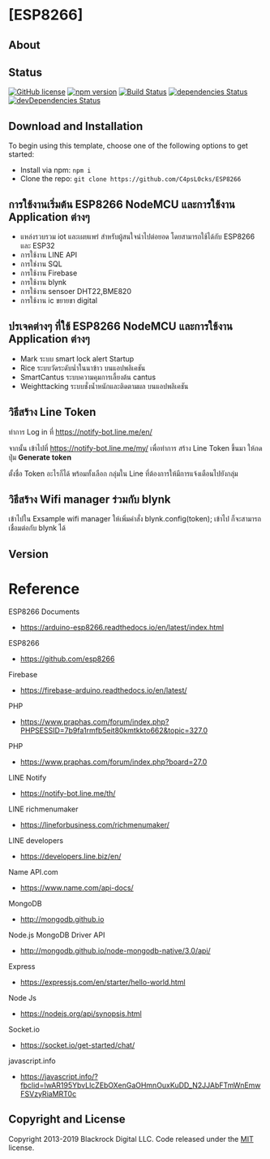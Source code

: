 
# [ESP8266]

## About

## Status

[![GitHub license](https://img.shields.io/badge/license-MIT-blue.svg)](https://raw.githubusercontent.com/BlackrockDigital/startbootstrap-sb-admin-2/master/LICENSE)
[![npm version](https://img.shields.io/npm/v/startbootstrap-sb-admin-2.svg)](https://www.npmjs.com/package/startbootstrap-sb-admin-2)
[![Build Status](https://travis-ci.org/BlackrockDigital/startbootstrap-sb-admin-2.svg?branch=master)](https://travis-ci.org/BlackrockDigital/startbootstrap-sb-admin-2)
[![dependencies Status](https://david-dm.org/BlackrockDigital/startbootstrap-sb-admin-2/status.svg)](https://david-dm.org/BlackrockDigital/startbootstrap-sb-admin-2)
[![devDependencies Status](https://david-dm.org/BlackrockDigital/startbootstrap-sb-admin-2/dev-status.svg)](https://david-dm.org/BlackrockDigital/startbootstrap-sb-admin-2?type=dev)

## Download and Installation

To begin using this template, choose one of the following options to get started:

-   Install via npm: `npm i `
-   Clone the repo: `git clone https://github.com/C4psL0cks/ESP8266 `

## การใช้งานเริ่มต้น ESP8266 NodeMCU และการใช้งาน Application ต่างๆ

- แหล่งรวบรวม iot และเผยแพร่ สำหรับผู้สนใจนำไปต่อยอด โดยสามารถใช้ได้กับ ESP8266 และ ESP32    
- การใช้งาน LINE API 
- การใช่งาน SQL 
- การใช้งาน Firebase 
- การใช้งาน blynk
- การใช้งาน sensoer DHT22,BME820
- การใช้งาน ic ขยายขา digital

## ปรเจคต่างๆ ที่ใช้ ESP8266 NodeMCU และการใช้งาน Application ต่างๆ

- Mark ระบบ smart lock alert Startup
- Rice ระบบวัดระดับน่ำในนาข้าว บนแอปพลิเคชัน
- SmartCantus ระบบความคุมการเลี้ยงต้น cantus
- Weighttacking ระบบชั่งน้ำหนักและติดตามผล บนแอปพลิเคชัน

## วิธีสร้าง Line Token

ทำการ Log in ที่ https://notify-bot.line.me/en/

จากนั้น เข้าไปที่ https://notify-bot.line.me/my/  เพื่อทำการ สร้าง Line Token ขึ้นมา
ให้กดปุ่ม **Generate token**

ตั้งชื่อ Token อะไรก็ได้
พร้อมทั้งเลือก กลุ่มใน Line ที่ต้องการให้มีการแจ้งเตือนไปยังกลุ่ม

## วิธีสร้าง Wifi manager ร่วมกับ blynk

เข้าไปใน Exsample wifi manager 
ให้เพิ่มคำสั่ง blynk.config(token); เข้าไป ก็จะสามารถเชื่อมต่อกับ blynk ได้


## Version


# Reference

ESP8266 Documents
- <https://arduino-esp8266.readthedocs.io/en/latest/index.html>

ESP8266
- <https://github.com/esp8266>

Firebase
- <https://firebase-arduino.readthedocs.io/en/latest/>

PHP
- <https://www.praphas.com/forum/index.php?PHPSESSID=7b9fa1rmfb5eit80kmtkkto662&topic=327.0>

PHP
- <https://www.praphas.com/forum/index.php?board=27.0>

LINE Notify

- <https://notify-bot.line.me/th/>

LINE richmenumaker

- <https://lineforbusiness.com/richmenumaker/>

LINE developers

- <https://developers.line.biz/en/>

Name API.com 
-   <https://www.name.com/api-docs/>

MongoDB
-   <http://mongodb.github.io>

Node.js MongoDB Driver API
-   <http://mongodb.github.io/node-mongodb-native/3.0/api/>

Express
-   <https://expressjs.com/en/starter/hello-world.html>

Node Js
-   <https://nodejs.org/api/synopsis.html>

Socket.io
-   <https://socket.io/get-started/chat/>

javascript.info
-   <https://javascript.info/?fbclid=IwAR195YbvLlcZEbOXenGaOHmnOuxKuDD_N2JJAbFTmWnEmwFSVzyRiaMRT0c>



## Copyright and License

Copyright 2013-2019 Blackrock Digital LLC. Code released under the [MIT](https://github.com/BlackrockDigital/startbootstrap-resume/blob/gh-pages/LICENSE) license.



